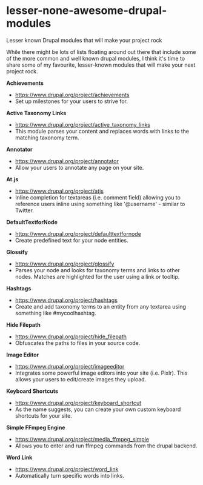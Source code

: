 # lesser-none-awesome-drupal-modules
Lesser known Drupal modules that will make your project rock

While there might be lots of lists floating around out there that include some of the more common and well known drupal modules, I think it's time to share some of my favourite, lesser-known modules that will make your next project rock.

**Achievements**
* https://www.drupal.org/project/achievements
* Set up milestones for your users to strive for. 

**Active Taxonomy Links**
* https://www.drupal.org/project/active_taxonomy_links
* This module parses your content and replaces words with links to the matching taxonomy term.

**Annotator**
* https://www.drupal.org/project/annotator
* Allow your users to annotate any page on your site.

**At.js**
* https://www.drupal.org/project/atjs
* Inline completion for textareas (i.e. comment field) allowing you to reference users inline using something like '@username' - similar to Twitter.

**DefaultTextforNode**
* https://www.drupal.org/project/defaulttextfornode
* Create predefined text for your node entities.

**Glossify**
* https://www.drupal.org/project/glossify
* Parses your node and looks for taxonomy terms and links to other nodes. Matches are highlighted for the user using a link or tooltip.

**Hashtags**
* https://www.drupal.org/project/hashtags
* Create and add taxonomy terms to an entity from any textarea using something like #mycoolhashtag.

**Hide Filepath**
* https://www.drupal.org/project/hide_filepath
* Obfuscates the paths to files in your source code.

**Image Editor**
* https://www.drupal.org/project/imageeditor
* Integrates some powerful image editors into your site (i.e. Pixlr). This allows your users to edit/create images they upload.

**Keyboard Shortcuts**
* https://www.drupal.org/project/keyboard_shortcut
* As the name suggests, you can create your own custom keyboard shortcuts for your site.

**Simple FFmpeg Engine**
* https://www.drupal.org/project/media_ffmpeg_simple
* Allows you to enter and run ffmpeg commands from the drupal backend.

**Word Link**
* https://www.drupal.org/project/word_link
* Automatically turn specific words into links.
